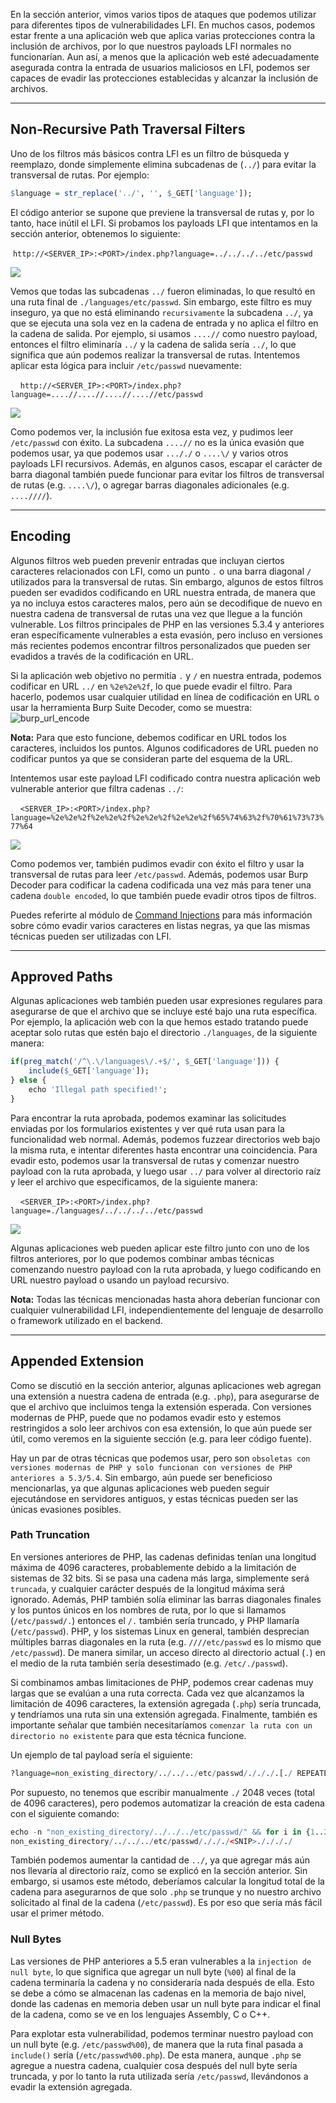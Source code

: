 En la sección anterior, vimos varios tipos de ataques que podemos utilizar para diferentes tipos de vulnerabilidades LFI. En muchos casos, podemos estar frente a una aplicación web que aplica varias protecciones contra la inclusión de archivos, por lo que nuestros payloads LFI normales no funcionarían. Aun así, a menos que la aplicación web esté adecuadamente asegurada contra la entrada de usuarios maliciosos en LFI, podemos ser capaces de evadir las protecciones establecidas y alcanzar la inclusión de archivos.

---

## Non-Recursive Path Traversal Filters

Uno de los filtros más básicos contra LFI es un filtro de búsqueda y reemplazo, donde simplemente elimina subcadenas de (`../`) para evitar la transversal de rutas. Por ejemplo:


```r
$language = str_replace('../', '', $_GET['language']);
```

El código anterior se supone que previene la transversal de rutas y, por lo tanto, hace inútil el LFI. Si probamos los payloads LFI que intentamos en la sección anterior, obtenemos lo siguiente:

 `http://<SERVER_IP>:<PORT>/index.php?language=../../../../etc/passwd`

![](https://academy.hackthebox.com/storage/modules/23/lfi_blacklist.png)

Vemos que todas las subcadenas `../` fueron eliminadas, lo que resultó en una ruta final de `./languages/etc/passwd`. Sin embargo, este filtro es muy inseguro, ya que no está eliminando `recursivamente` la subcadena `../`, ya que se ejecuta una sola vez en la cadena de entrada y no aplica el filtro en la cadena de salida. Por ejemplo, si usamos `....//` como nuestro payload, entonces el filtro eliminaría `../` y la cadena de salida sería `../`, lo que significa que aún podemos realizar la transversal de rutas. Intentemos aplicar esta lógica para incluir `/etc/passwd` nuevamente:

   
`http://<SERVER_IP>:<PORT>/index.php?language=....//....//....//....//etc/passwd`

![](https://academy.hackthebox.com/storage/modules/23/lfi_blacklist_passwd.png)

Como podemos ver, la inclusión fue exitosa esta vez, y pudimos leer `/etc/passwd` con éxito. La subcadena `....//` no es la única evasión que podemos usar, ya que podemos usar `..././` o `....\/` y varios otros payloads LFI recursivos. Además, en algunos casos, escapar el carácter de barra diagonal también puede funcionar para evitar los filtros de transversal de rutas (e.g. `....\/`), o agregar barras diagonales adicionales (e.g. `....////`).

---

## Encoding

Algunos filtros web pueden prevenir entradas que incluyan ciertos caracteres relacionados con LFI, como un punto `.` o una barra diagonal `/` utilizados para la transversal de rutas. Sin embargo, algunos de estos filtros pueden ser evadidos codificando en URL nuestra entrada, de manera que ya no incluya estos caracteres malos, pero aún se decodifique de nuevo en nuestra cadena de transversal de rutas una vez que llegue a la función vulnerable. Los filtros principales de PHP en las versiones 5.3.4 y anteriores eran específicamente vulnerables a esta evasión, pero incluso en versiones más recientes podemos encontrar filtros personalizados que pueden ser evadidos a través de la codificación en URL.

Si la aplicación web objetivo no permitía `.` y `/` en nuestra entrada, podemos codificar en URL `../` en `%2e%2e%2f`, lo que puede evadir el filtro. Para hacerlo, podemos usar cualquier utilidad en línea de codificación en URL o usar la herramienta Burp Suite Decoder, como se muestra: ![burp_url_encode](https://academy.hackthebox.com/storage/modules/23/burp_url_encode.jpg)

**Nota:** Para que esto funcione, debemos codificar en URL todos los caracteres, incluidos los puntos. Algunos codificadores de URL pueden no codificar puntos ya que se consideran parte del esquema de la URL.

Intentemos usar este payload LFI codificado contra nuestra aplicación web vulnerable anterior que filtra cadenas `../`:

   
`<SERVER_IP>:<PORT>/index.php?language=%2e%2e%2f%2e%2e%2f%2e%2e%2f%2e%2e%2f%65%74%63%2f%70%61%73%73%77%64`

![](https://academy.hackthebox.com/storage/modules/23/lfi_blacklist_passwd_filter.png)

Como podemos ver, también pudimos evadir con éxito el filtro y usar la transversal de rutas para leer `/etc/passwd`. Además, podemos usar Burp Decoder para codificar la cadena codificada una vez más para tener una cadena `double encoded`, lo que también puede evadir otros tipos de filtros.

Puedes referirte al módulo de [Command Injections](https://academy.hackthebox.com/module/details/109) para más información sobre cómo evadir varios caracteres en listas negras, ya que las mismas técnicas pueden ser utilizadas con LFI.

---

## Approved Paths

Algunas aplicaciones web también pueden usar expresiones regulares para asegurarse de que el archivo que se incluye esté bajo una ruta específica. Por ejemplo, la aplicación web con la que hemos estado tratando puede aceptar solo rutas que estén bajo el directorio `./languages`, de la siguiente manera:


```r
if(preg_match('/^\.\/languages\/.+$/', $_GET['language'])) {
    include($_GET['language']);
} else {
    echo 'Illegal path specified!';
}
```

Para encontrar la ruta aprobada, podemos examinar las solicitudes enviadas por los formularios existentes y ver qué ruta usan para la funcionalidad web normal. Además, podemos fuzzear directorios web bajo la misma ruta, e intentar diferentes hasta encontrar una coincidencia. Para evadir esto, podemos usar la transversal de rutas y comenzar nuestro payload con la ruta aprobada, y luego usar `../` para volver al directorio raíz y leer el archivo que especificamos, de la siguiente manera:

   
`<SERVER_IP>:<PORT>/index.php?language=./languages/../../../../etc/passwd`

![](https://academy.hackthebox.com/storage/modules/23/lfi_blacklist_passwd_filter.png)

Algunas aplicaciones web pueden aplicar este filtro junto con uno de los filtros anteriores, por lo que podemos combinar ambas técnicas comenzando nuestro payload con la ruta aprobada, y luego codificando en URL nuestro payload o usando un payload recursivo.

**Nota:** Todas las técnicas mencionadas hasta ahora deberían funcionar con cualquier vulnerabilidad LFI, independientemente del lenguaje de desarrollo o framework utilizado en el backend.

---

## Appended Extension

Como se discutió en la sección anterior, algunas aplicaciones web agregan una extensión a nuestra cadena de entrada (e.g. `.php`), para asegurarse de que el archivo que incluimos tenga la extensión esperada. Con versiones modernas de PHP, puede que no podamos evadir esto y estemos restringidos a solo leer archivos con esa extensión, lo que aún puede ser útil, como veremos en la siguiente sección (e.g. para leer código fuente).

Hay un par de otras técnicas que podemos usar, pero son `obsoletas con versiones modernas de PHP y solo funcionan con versiones de PHP anteriores a 5.3/5.4`. Sin embargo, aún puede ser beneficioso mencionarlas, ya que algunas aplicaciones web pueden seguir ejecutándose en servidores antiguos, y estas técnicas pueden ser las únicas evasiones posibles.

### Path Truncation

En versiones anteriores de PHP, las cadenas definidas tenían una longitud máxima de 4096 caracteres, probablemente debido a la limitación de sistemas de 32 bits. Si se pasa una cadena más larga, simplemente será `truncada`, y cualquier carácter después de la longitud máxima será ignorado. Además, PHP también solía eliminar las barras diagonales finales y los puntos únicos en los nombres de ruta, por lo que si llamamos (`/etc/passwd/.`) entonces el `/.` también sería truncado, y PHP llamaría (`/etc/passwd`). PHP, y los sistemas Linux en general, también desprecian múltiples barras diagonales en la ruta (e.g. `////etc/passwd` es lo mismo que `/etc/passwd`). De manera similar, un acceso directo al directorio actual (`.`) en el medio de la ruta también sería desestimado (e.g. `/etc/./passwd`).

Si combinamos ambas limitaciones de PHP, podemos crear cadenas muy largas que se evalúan a una ruta correcta. Cada vez que alcanzamos la limitación de 4096 caracteres, la extensión agregada (`.php`) sería truncada, y tendríamos una ruta sin una extensión agregada. Finalmente, también es importante señalar que también necesitaríamos `comenzar la ruta con un directorio no existente` para que esta técnica funcione.

Un ejemplo de tal payload sería el siguiente:


```r
?language=non_existing_directory/../../../etc/passwd/./././.[./ REPEATED ~2048 times]
```

Por supuesto, no tenemos que escribir manualmente `./` 2048 veces (total de 4096 caracteres), pero podemos automatizar la creación de esta cadena con el siguiente comando:



```r
echo -n "non_existing_directory/../../../etc/passwd/" && for i in {1..2048}; do echo -n "./"; done
non_existing_directory/../../../etc/passwd/./././<SNIP>././././
```

También podemos aumentar la cantidad de `../`, ya que agregar más aún nos llevaría al directorio raíz, como se explicó en la sección anterior. Sin embargo, si usamos este método, deberíamos calcular la longitud total de la cadena para asegurarnos de que solo `.php` se trunque y no nuestro archivo solicitado al final de la cadena (`/etc/passwd`). Es por eso que sería más fácil usar el primer método.

### Null Bytes

Las versiones de PHP anteriores a 5.5 eran vulnerables a la `injection de null byte`, lo que significa que agregar un null byte (`%00`) al final de la cadena terminaría la cadena y no consideraría nada después de ella. Esto se debe a cómo se almacenan las cadenas en la memoria de bajo nivel, donde las cadenas en memoria deben usar un null byte para indicar el final de la cadena, como se ve en los lenguajes Assembly, C o C++.

Para explotar esta vulnerabilidad, podemos terminar nuestro payload con un null byte (e.g. `/etc/passwd%00`), de manera que la ruta final pasada a `include()` sería (`/etc/passwd%00.php`). De esta manera, aunque `.php` se agregue a nuestra cadena, cualquier cosa después del null byte sería truncada, y por lo tanto la ruta utilizada sería `/etc/passwd`, llevándonos a evadir la extensión agregada.